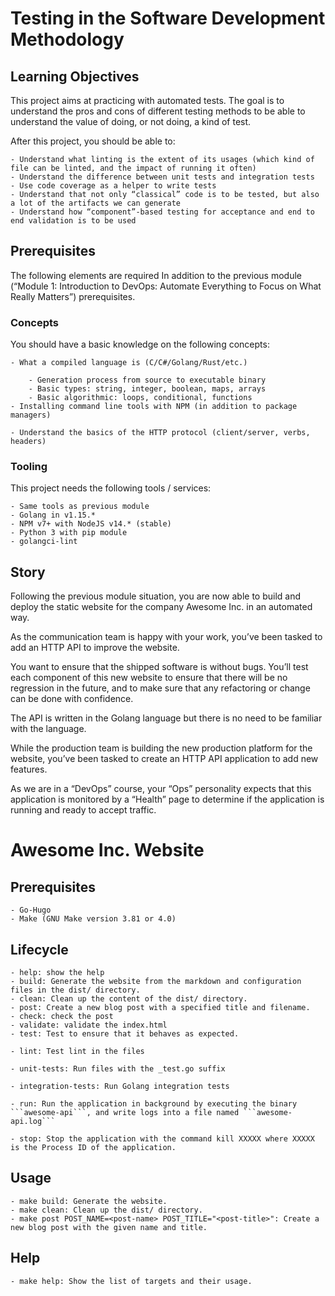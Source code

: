# Testing in the Software Development Methodology

## Learning Objectives

This project aims at practicing with automated tests. The goal is to understand the pros and cons of different testing methods to be able to understand the value of doing, or not doing, a kind of test.

After this project, you should be able to:

    - Understand what linting is the extent of its usages (which kind of file can be linted, and the impact of running it often)
    - Understand the difference between unit tests and integration tests
    - Use code coverage as a helper to write tests
    - Understand that not only “classical” code is to be tested, but also a lot of the artifacts we can generate
    - Understand how “component”-based testing for acceptance and end to end validation is to be used

## Prerequisites

The following elements are required In addition to the previous module (“Module 1: Introduction to DevOps: Automate Everything to Focus on What Really Matters”) prerequisites.

### Concepts

You should have a basic knowledge on the following concepts:

    - What a compiled language is (C/C#/Golang/Rust/etc.)

        - Generation process from source to executable binary
        - Basic types: string, integer, boolean, maps, arrays
        - Basic algorithmic: loops, conditional, functions
    - Installing command line tools with NPM (in addition to package managers)

    - Understand the basics of the HTTP protocol (client/server, verbs, headers)

### Tooling

This project needs the following tools / services:

    - Same tools as previous module
    - Golang in v1.15.*
    - NPM v7+ with NodeJS v14.* (stable)
    - Python 3 with pip module
    - golangci-lint

## Story

Following the previous module situation, you are now able to build and deploy the static website for the company Awesome Inc. in an automated way.

As the communication team is happy with your work, you’ve been tasked to add an HTTP API to improve the website.

You want to ensure that the shipped software is without bugs. You’ll test each component of this new website to ensure that there will be no regression in the future, and to make sure that any refactoring or change can be done with confidence.

The API is written in the Golang language but there is no need to be familiar with the language.

While the production team is building the new production platform for the website, you’ve been tasked to create an HTTP API application to add new features.

As we are in a “DevOps” course, your “Ops” personality expects that this application is monitored by a “Health” page to determine if the application is running and ready to accept traffic.

# Awesome Inc. Website

## Prerequisites

    - Go-Hugo
    - Make (GNU Make version 3.81 or 4.0)

## Lifecycle

    - help: show the help
    - build: Generate the website from the markdown and configuration files in the dist/ directory.
    - clean: Clean up the content of the dist/ directory.
    - post: Create a new blog post with a specified title and filename.
    - check: check the post
    - validate: validate the index.html
    - test: Test to ensure that it behaves as expected. 

    - lint: Test lint in the files

    - unit-tests: Run files with the _test.go suffix 

    - integration-tests: Run Golang integration tests 

    - run: Run the application in background by executing the binary ```awesome-api```, and write logs into a file named ```awesome-api.log```

    - stop: Stop the application with the command kill XXXXX where XXXXX is the Process ID of the application.

## Usage

    - make build: Generate the website.
    - make clean: Clean up the dist/ directory.
    - make post POST_NAME=<post-name> POST_TITLE="<post-title>": Create a new blog post with the given name and title.
## Help

    - make help: Show the list of targets and their usage.